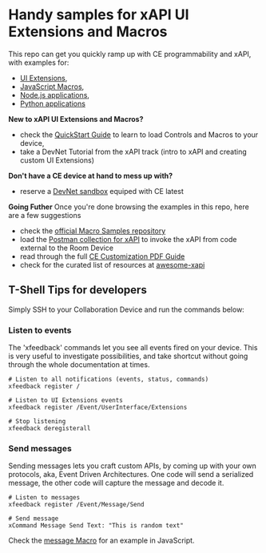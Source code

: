 # Handy samples for xAPI UI Extensions and Macros

This repo can get you quickly ramp up with CE programmability and xAPI, with examples for:
- [UI Extensions](./controls), 
- [JavaScript Macros](./macros), 
- [Node.js applications](./jsxapi), 
- [Python applications](./pyxows) 

**New to xAPI UI Extensions and Macros?**
- check the [QuickStart Guide](./docs/QuickStart.md) to learn to load Controls and Macros to your device, 
- take a DevNet Tutorial from the xAPI track (intro to xAPI and creating custom UI Extensions)

**Don't have a CE device at hand to mess up with?**
- reserve a [DevNet sandbox](https://github.com/CiscoDevNet/awesome-xapi/#sandboxes) equiped with CE latest

**Going Futher**
Once you're done browsing the examples in this repo, here are a few suggestions
- check the [official Macro Samples repository](https://github.com/CiscoDevNet/roomdevices-macros-samples)
- load the [Postman collection for xAPI](https://github.com/CiscoDevNet/postman-xapi) to invoke the xAPI from code external to the Room Device
- read through the full [CE Customization PDF Guide](https://www.cisco.com/c/dam/en/us/td/docs/telepresence/endpoint/ce99/sx-mx-dx-room-kit-customization-guide-ce99.pdf)
- check for the curated list of resources at [awesome-xapi](https://github.com/CiscoDevNet/awesome-xapi)


## T-Shell Tips for developers

Simply SSH to your Collaboration Device and run the commands below:

### Listen to events

The 'xfeedback' commands let you see all events fired on your device.
This is very useful to investigate possibilities, and take shortcut without going through the whole documentation at times.

```shell
# Listen to all notifications (events, status, commands)
xfeedback register /
```

```shell
# Listen to UI Extensions events
xfeedback register /Event/UserInterface/Extensions
```

```shell
# Stop listening
xfeedback deregisterall
```

### Send messages

Sending messages lets you craft custom APIs, by coming up with your own protocols, aka, Event Driven Architectures.
One code will send a serialized message, the other code will capture the message and decode it.

```shell
# Listen to messages
xfeedback register /Event/Message/Send
```

```shell
# Send message
xCommand Message Send Text: "This is random text"
```

Check the [message Macro](../macros/8-message.js) for an example in JavaScript.